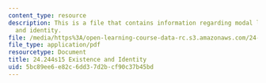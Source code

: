 ```yaml
---
content_type: resource
description: This is a file that contains information regarding modal logic existence
  and identity.
file: /media/https%3A/open-learning-course-data-rc.s3.amazonaws.com/24-244-modal-logic-spring-2015/5bc89ee6e82c6dd37d2bcf90c37b45bd_MIT24_244S15_Existence.pdf
file_type: application/pdf
resourcetype: Document
title: 24.244s15 Existence and Identity
uid: 5bc89ee6-e82c-6dd3-7d2b-cf90c37b45bd
---
```

